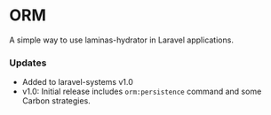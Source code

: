 # ORM

A simple way to use laminas-hydrator in Laravel applications.

### Updates

- Added to laravel-systems v1.0
- v1.0: Initial release includes `orm:persistence` command and some Carbon strategies.
